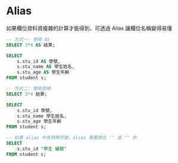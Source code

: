 # Alias

如果欄位資料資複雜的計算才能得到，可透過 Alias 讓欄位名稱變得易懂

```sql
-- 方式一: 使用 AS
SELECT 3*4 AS 結果;

SELECT 
	s.stu_id AS 學號,
	s.stu_name AS 學生姓名,
	s.stu_age AS 學生年齡
FROM student s;

-- 方式二: 使用空格
SELECT 3*4 結果;

SELECT 
	s.stu_id 學號,
	s.stu_name 學生姓名,
	s.stu_age 學生年齡
FROM student s;

-- 如果 alias 中有特殊符號，alias 需要放在 '' 或 "" 中
SELECT 
	s.stu_id "學生 編號"
FROM student s;
```